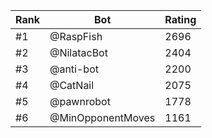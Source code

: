 Rank|Bot|Rating
---|---|---
#1|@RaspFish|2696
#2|@NilatacBot|2404
#3|@anti-bot|2200
#4|@CatNail|2075
#5|@pawnrobot|1778
#6|@MinOpponentMoves|1161
